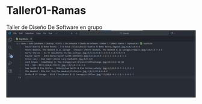 # Taller01-Ramas
Taller de Diseño De Software en grupo 
![Top 10 con artistas](TopMusical/img/Top10Canciones.png)

